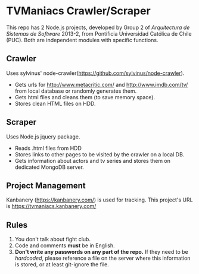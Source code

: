 TVManiacs Crawler/Scraper
=========================

This repo has 2 Node.js projects, developed by Group 2 of *Arquitectura de Sistemas de Software* 2013-2, from Pontificia Universidad Católica de Chile (PUC).
Both are independent modules with specific functions.

Crawler
-------
Uses sylvinus' node-crawler(https://github.com/sylvinus/node-crawler).

*	Gets urls for http://www.metacritic.com/ and http://www.imdb.com/tv/ from local database or randomly generates them.
*	Gets html files and cleans them (to save memory space).
* Stores clean HTML files on HDD.

Scraper
-------
Uses Node.js jquery package.

*	Reads .html files from HDD
*	Stores links to other pages to be visited by the crawler on a local DB.
*	Gets information about actors and tv series and stores them on dedicated MongoDB server.

Project Management
------------------
Kanbanery (https://kanbanery.com/) is used for tracking. This project's URL is https://tvmaniacs.kanbanery.com/

Rules
--------------------
1.	You don't talk about fight club.
2.	Code and comments **must** be in English.
3.	**Don't write any passwords on any part of the repo.** If they need to be *hardcoded*, please reference a file on the server where this information is stored, or at least git-ignore the file.
